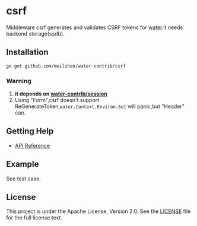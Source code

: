 # csrf 

Middleware csrf generates and validates CSRF tokens for [water](https://github.com/meilihao/water).it needs backend storage(ssdb).

## Installation

	go get github.com/meilihao/water-contrib/csrf

### Warning

1. **it depends on [water-contrib/session](github.com/meilihao/water-contrib/session)**
1. Using "Form",csrf doesn't support ReGenerateToken,`water.Context.Environ.Set` will panic,but "Header" can.

	
## Getting Help

- [API Reference](https://gowalker.org/github.com/meilihao/water-contrib/csrf)

## Example

See test case.

## License

This project is under the Apache License, Version 2.0. See the [LICENSE](LICENSE) file for the full license text.